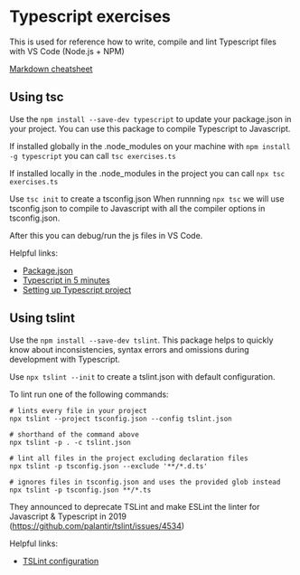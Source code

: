 # Typescript exercises

This is used for reference how to write, compile and lint Typescript files with VS Code (Node.js + NPM)

[Markdown cheatsheet](https://www.markdownguide.org/cheat-sheet/)

## Using tsc
Use the `npm install --save-dev typescript` to update your package.json in your project. You can use this package to compile Typescript to Javascript.

If installed globally in the .node_modules on your machine with `npm install -g typescript` you can call `tsc exercises.ts`

If installed locally in the .node_modules in the project you can call `npx tsc exercises.ts`

Use `tsc init` to create a tsconfig.json
When runnning `npx tsc` we will use tsconfig.json to compile to Javascript with all the compiler options in tsconfig.json.

After this you can debug/run the js files in VS Code.

Helpful links:
- [Package.json](https://flaviocopes.com/package-json/)
- [Typescript in 5 minutes](https://www.typescriptlang.org/docs/handbook/typescript-in-5-minutes.html)
- [Setting up Typescript project](https://alligator.io/typescript/new-project/)

## Using tslint 
Use the `npm install --save-dev tslint`. This package helps to quickly know about inconsistencies, syntax errors and omissions during development with Typescript. 

Use `npx tslint --init` to create a tslint.json with default configuration.

To lint run one of the following commands:
```
# lints every file in your project
npx tslint --project tsconfig.json --config tslint.json 

# shorthand of the command above
npx tslint -p . -c tslint.json 

# lint all files in the project excluding declaration files
npx tslint -p tsconfig.json --exclude '**/*.d.ts' 

# ignores files in tsconfig.json and uses the provided glob instead
npx tslint -p tsconfig.json **/*.ts 
```

They announced to deprecate TSLint and make ESLint the linter for Javascript & Typescript in 2019 (https://github.com/palantir/tslint/issues/4534)

Helpful links:
- [TSLint configuration](https://palantir.github.io/tslint/usage/configuration/)